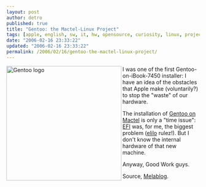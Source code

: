 ```yaml
---
layout: post
author: detro
published: true
title: "Gentoo: the Mactel-Linux Project"
tags: [apple, english, sw, it, hw, opensource, curiosity, linux, projects, x86]
date: "2006-02-16 23:33:22"
updated: "2006-02-16 23:33:22"
permalink: /2006/02/16/gentoo-the-mactel-linux-project/
---
```


<img src="http://www.ossblog.it/uploads/Gentoo_Mactel.jpg" alt="Gentoo logo" align="left" width="300" />
I was one of the first Gentoo-on-iBook-7450 installer: I have an idea of the obstacles that Apple make (voluntarily?) to stop the "waste" of our hardware.

The installation of <a href="http://xbox-linux.org/mactel/index.php/Main_Page">Gentoo on Mactel</a> is only a "time issue": <a href="http://en.wikipedia.org/wiki/Extensible_Firmware_Interface">EFI</a> was, for me, the biggest problem (<a href="http://sourceforge.net/projects/elilo">elilo</a> rulez!). But I don't know the internal hardware of that new machine.

Anyway, Good Work guys.

Source, <a href="http://www.ossblog.it/post/532/gentoo-danza-sui-mactel">Melablog</a>.
